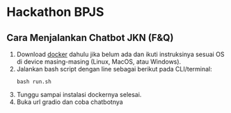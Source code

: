 # Hackathon BPJS

## Cara Menjalankan Chatbot JKN (F&Q)

1. Download [docker](https://www.docker.com/) dahulu jika belum ada dan ikuti instruksinya sesuai OS di device masing-masing (Linux, MacOS, atau Windows).
2. Jalankan bash script dengan line sebagai berikut pada CLI/terminal:
   ```
   bash run.sh
   ```
3. Tunggu sampai instalasi dockernya selesai.
4. Buka url gradio dan coba chatbotnya


